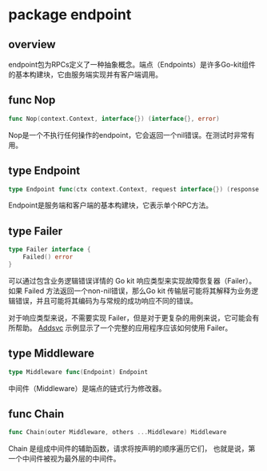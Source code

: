 # package endpoint

## overview

endpoint包为RPCs定义了一种抽象概念。端点（Endpoints）是许多Go-kit组件的基本构建块，它由服务端实现并有客户端调用。

## func Nop

```go
func Nop(context.Context, interface{}) (interface{}, error)
```

Nop是一个不执行任何操作的endpoint，它会返回一个nil错误。在测试时非常有用。

## type Endpoint

```go
type Endpoint func(ctx context.Context, request interface{}) (response interface{}, err error)
```

Endpoint是服务端和客户端的基本构建块，它表示单个RPC方法。

## type Failer

```go
type Failer interface {
    Failed() error
}
```

可以通过包含业务逻辑错误详情的 Go kit 响应类型来实现故障恢复器（Failer）。 如果 Failed 方法返回一个non-nil错误，那么Go kit 传输层可能将其解释为业务逻辑错误，并且可能将其编码为与常规的成功响应不同的错误。

对于响应类型来说，不需要实现 Failer，但是对于更复杂的用例来说，它可能会有所帮助。 [Addsvc](https://github.com/go-kit/kit/tree/master/examples/addsvc) 示例显示了一个完整的应用程序应该如何使用 Failer。

## type Middleware

```go
type Middleware func(Endpoint) Endpoint
```

中间件（Middleware）是端点的链式行为修改器。

## func Chain

```go
func Chain(outer Middleware, others ...Middleware) Middleware
```

Chain 是组成中间件的辅助函数，请求将按声明的顺序遍历它们， 也就是说，第一个中间件被视为最外层的中间件。